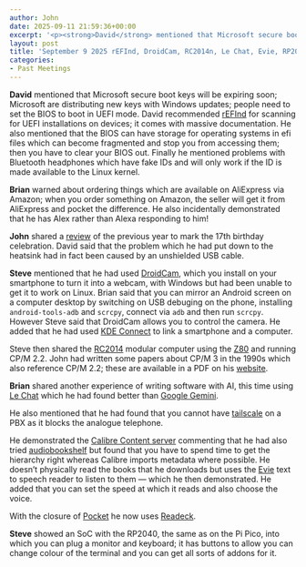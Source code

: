 ```yaml
---
author: John
date: 2025-09-11 21:59:36+00:00
excerpt: '<p><strong>David</strong> mentioned that Microsoft secure boot keys will be expiring soon; Microsoft are distributing new keys with Windows updates; people need to set the BIOS to boot in UEFI mode. David recommended <a href="https://sourceforge.net/projects/refind/" type="text/html" role="link">rEFInd</a> for scanning for UEFI installations on devices; it comes with massive documentation. He also mentioned that the BIOS can have storage for operating systems in efi files which can become fragmented and stop you from accessing them; then you have to clear your BIOS out. Finally he mentioned problems with Bluetooth headphones which have fake IDs and will only work if the ID is made available to the Linux kernel.</p>'
layout: post
title: 'September 9 2025 rEFInd, DroidCam, RC2014n, Le Chat, Evie, RP2040'
categories:
- Past Meetings
---
```

<p><strong>David</strong> mentioned that Microsoft secure boot keys will be expiring soon; Microsoft are distributing new keys with Windows updates; people need to set the BIOS to boot in UEFI mode. David recommended <a href="https://sourceforge.net/projects/refind/" type="text/html" role="link">rEFInd</a> for scanning for UEFI installations on devices; it comes with massive documentation. He also mentioned that the BIOS can have storage for operating systems in efi files which can become fragmented and stop you from accessing them; then you have to clear your BIOS out. Finally he mentioned problems with Bluetooth headphones which have fake IDs and will only work if the ID is made available to the Linux kernel.</p><p><strong>Brian</strong> warned about ordering things which are available on AliExpress via Amazon; when you order something on Amazon, the seller will get it from AliExpress and pocket the difference. He also incidentally demonstrated that he has Alex rather than Alexa responding to him!</p><p><strong>John</strong> shared a <a href="http://www.bradlug.co.uk/blog/2025/09/09/files/Seventeenth_Birthday.pdf" type="application/pdf" role="link">review</a> of the previous year to mark the 17th birthday celebration. David said that the problem which he had put down to the heatsink had in fact been caused by an unshielded USB cable.</p><p><strong>Steve</strong> mentioned that he had used <a href="https://droidcam.app/" type="text/html" role="link">DroidCam</a>, which you install on your smartphone to turn it into a webcam, with Windows but had been unable to get it to work on Linux. Brian said that you can mirror an Android screen on a computer desktop by switching on USB debuging on the phone, installing <code>android-tools-adb</code> and <code>scrcpy</code>, connect via <code>adb</code> and then run <code>scrcpy</code>. However Steve said that DroidCam allows you to control the camera. He added that he had used <a href="https://kdeconnect.kde.org" type="text/html" role="link">KDE Connect</a> to link a smartphone and a computer.</p><p>Steve then shared the <a href="https://rc2014.co.uk/" type="text/html" role="link">RC2014</a> modular computer using the <a href="https://en.wikipedia.org/wiki/Zilog_Z80" type="text/html" role="link">Z80</a> and running CP/M 2.2. John had written some papers about CP/M 3 in the 1990s which also reference CP/M 2.2; these are available in a PDF on his <a href="https://johnrhudson.me.uk/cpm/Introduction_to_CPM.pdf" type="application/pdf" role="link">website</a>.</p><p><strong>Brian</strong> shared another experience of writing software with AI, this time using <a href="https://lechat.chat/" type="text/html" role="link">Le Chat</a> which he had found better than <a href="https://gemini.google.com/" type="text/html" role="link">Google Gemini</a>.</p><p>He also mentioned that he had found that you cannot have <a href="https://tailscale.com/" type="text/html" role="link">tailscale</a> on a PBX as it blocks the analogue telephone.</p><p>He demonstrated the <a href="https://manual.calibre-ebook.com/server.html" type="text/html" role="link">Calibre Content server</a> commenting that he had also tried <a href="https://www.audiobookshelf.org/" type="text/html" role="link">audiobookshelf</a> but found that you have to spend time to get the hierarchy right whereas Calibre imports metadata where possible. He doesn’t physically read the books that he downloads but uses the <a href="https://evoicereader.com/" type="text/html" role="link">Evie</a> text to speech reader to listen to them — which he then demonstrated. He added that you can set the speed at which it reads and also choose the voice.</p><p>With the closure of <a href="https://getpocket.com/home" type="text/html" role="link">Pocket</a> he now uses <a href="https://readeck.org/en/" type="text/html" role="link">Readeck</a>.</p><p><strong>Steve</strong> showed an SoC with the RP2040, the same as on the Pi Pico, into which you can plug a monitor and keyboard; it has buttons to allow you can change colour of the terminal and you can get all sorts of addons for it.</p>
